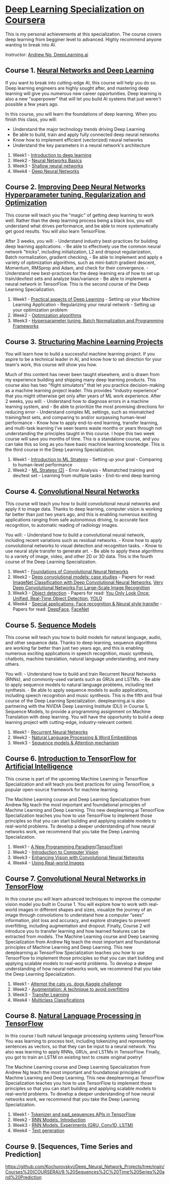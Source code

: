 
# [Deep Learning Specialization on Coursera](https://www.coursera.org/specializations/deep-learning)
This is my personal achievements at this specialization. The course covers deep learning from begginer level to advanced. Highly recommend anyone wanting to break into AI. 

Instructor: [Andrew Ng, DeepLearning.ai](https://www.deeplearning.ai/)

 ## Course 1. [Neural Networks and Deep Learning](https://github.com/Kochurovskyi/Deep_Neural_Network_Projects/tree/main/Courses%20(COURSERA)/1.%20Neural%20Networks%20and%20Deep%20Learning)
 
 If you want to break into cutting-edge AI, this course will help you do so. Deep learning engineers are highly sought after, and mastering deep learning will give you numerous new career opportunities. Deep learning is also a new "superpower" that will let you build AI systems that just weren't possible a few years ago. 

In this course, you will learn the foundations of deep learning. When you finish this class, you will:
- Understand the major technology trends driving Deep Learning
- Be able to build, train and apply fully connected deep neural networks 
- Know how to implement efficient (vectorized) neural networks 
- Understand the key parameters in a neural network's architecture 
 
1. Week1 - [Introduction to deep learning](https://github.com/Kochurovskyi/Deep_Neural_Network_Projects/tree/main/Courses%20(COURSERA)/1.%20Neural%20Networks%20and%20Deep%20Learning)
2. Week2 - [Neural Networks Basics](https://github.com/Kochurovskyi/Deep_Neural_Network_Projects/tree/main/Courses%20(COURSERA)/1.%20Neural%20Networks%20and%20Deep%20Learning/Week%202)
3. Week3 - [Shallow neural networks](https://github.com/Kochurovskyi/Deep_Neural_Network_Projects/tree/main/Courses%20(COURSERA)/1.%20Neural%20Networks%20and%20Deep%20Learning/Week%203)
4. Week4 - [Deep Neural Networks](https://github.com/Kochurovskyi/Deep_Neural_Network_Projects/tree/main/Courses%20(COURSERA)/1.%20Neural%20Networks%20and%20Deep%20Learning/Week%204)

## Course 2. [Improving Deep Neural Networks Hyperparameter tuning, Regularization and Optimization](https://github.com/Kochurovskyi/Deep_Neural_Network_Projects/tree/main/Courses%20(COURSERA)/2.%20Improving%20Deep%20Neural%20Networks)

This course will teach you the "magic" of getting deep learning to work well. Rather than the deep learning process being a black box, you will understand what drives performance, and be able to more systematically get good results. You will also learn TensorFlow.

After 3 weeks, you will: - Understand industry best-practices for building deep learning applications. - Be able to effectively use the common neural network "tricks", including initialization, L2 and dropout regularization, Batch normalization, gradient checking, - Be able to implement and apply a variety of optimization algorithms, such as mini-batch gradient descent, Momentum, RMSprop and Adam, and check for their convergence. - Understand new best-practices for the deep learning era of how to set up train/dev/test sets and analyze bias/variance - Be able to implement a neural network in TensorFlow. This is the second course of the Deep Learning Specialization.

1. Week1 - [Practical aspects of Deep Learning](https://github.com/Kochurovskyi/Deep_Neural_Network_Projects/tree/main/Courses%20(COURSERA)/2.%20Improving%20Deep%20Neural%20Networks/week5)
         - Setting up your Machine Learning Application
         - Regularizing your neural network
         - Setting up your optimization problem
2. Week2 - [Optimization algorithms](https://github.com/Kochurovskyi/Deep_Neural_Network_Projects/tree/main/Courses%20(COURSERA)/2.%20Improving%20Deep%20Neural%20Networks/week6)
3. Week3 - [Hyperparameter tuning, Batch Normalization and Programming Frameworks](https://github.com/Kochurovskyi/Deep_Neural_Network_Projects/tree/main/Courses%20(COURSERA)/2.%20Improving%20Deep%20Neural%20Networks/week7)

## Course 3. [Structuring Machine Learning Projects](https://github.com/Kochurovskyi/Deep_Neural_Network_Projects/tree/main/Courses%20(COURSERA)/3.%20Structuring_Machine_Learning_Projects)

You will learn how to build a successful machine learning project. If you aspire to be a technical leader in AI, and know how to set direction for your team's work, this course will show you how.

Much of this content has never been taught elsewhere, and is drawn from my experience building and shipping many deep learning products. This course also has two "flight simulators" that let you practice decision-making as a machine learning project leader. This provides "industry experience" that you might otherwise get only after years of ML work experience. After 2 weeks, you will: - Understand how to diagnose errors in a machine learning system, and - Be able to prioritize the most promising directions for reducing error - Understand complex ML settings, such as mismatched training/test sets, and comparing to and/or surpassing human-level performance - Know how to apply end-to-end learning, transfer learning, and multi-task learning I've seen teams waste months or years through not understanding the principles taught in this course. I hope this two week course will save you months of time. This is a standalone course, and you can take this so long as you have basic machine learning knowledge. This is the third course in the Deep Learning Specialization.

1. Week1 - [Introduction to ML Strategy](https://github.com/Kochurovskyi/Deep_Neural_Network_Projects/tree/main/Courses%20(COURSERA)/3.%20Structuring_Machine_Learning_Projects)
         - Setting up your goal
         - Comparing to human-level performance
2. Week2 - [ML Strategy (2)](https://github.com/Kochurovskyi/Deep_Neural_Network_Projects/tree/main/Courses%20(COURSERA)/3.%20Structuring_Machine_Learning_Projects)
         - Error Analysis
         - Mismatched training and dev/test set
         - Learning from multiple tasks
         - End-to-end deep learning
         
 ## Course 4. [Convolutional Neural Networks](https://github.com/Kochurovskyi/Deep_Neural_Network_Projects/tree/main/Courses%20(COURSERA)/4.%20Convolutional_Neural_Networks)
 
 This course will teach you how to build convolutional neural networks and apply it to image data. Thanks to deep learning, computer vision is working far better than just two years ago, and this is enabling numerous exciting applications ranging from safe autonomous driving, to accurate face recognition, to automatic reading of radiology images.

You will: - Understand how to build a convolutional neural network, including recent variations such as residual networks. - Know how to apply convolutional networks to visual detection and recognition tasks. - Know to use neural style transfer to generate art. - Be able to apply these algorithms to a variety of image, video, and other 2D or 3D data. This is the fourth course of the Deep Learning Specialization.
 
 1. Week1 - [Foundations of Convolutional Neural Networks](https://github.com/Kochurovskyi/Deep_Neural_Network_Projects/tree/main/Courses%20(COURSERA)/4.%20Convolutional_Neural_Networks/week1)
 2. Week2 - [Deep convolutional models: case studies](https://github.com/Kochurovskyi/Deep_Neural_Network_Projects/tree/main/Courses%20(COURSERA)/4.%20Convolutional_Neural_Networks/week2) - Papers for read:  [ImageNet Classification with Deep Convolutional
Neural Networks](https://papers.nips.cc/paper/4824-imagenet-classification-with-deep-convolutional-neural-networks.pdf), [Very Deep Convolutional Networks For Large-Scale Image Recognition](https://arxiv.org/pdf/1409.1556.pdf)
 3. Week3 - [Object detection](https://github.com/Kochurovskyi/Deep_Neural_Network_Projects/tree/main/Courses%20(COURSERA)/4.%20Convolutional_Neural_Networks/week3/Car%20detection%20for%20Autonomous%20Driving) - Papers for read: [You Only Look Once:
Unified, Real-Time Object Detection](https://arxiv.org/pdf/1506.02640.pdf), [YOLO](https://arxiv.org/pdf/1612.08242.pdf)
 4. Week4 - [Special applications: Face recognition & Neural style transfer](https://github.com/Kochurovskyi/Deep_Neural_Network_Projects/tree/main/Courses%20(COURSERA)/4.%20Convolutional_Neural_Networks/week4) - Papers for read: [DeepFace](https://www.cs.toronto.edu/~ranzato/publications/taigman_cvpr14.pdf), [FaceNet](https://www.cv-foundation.org/openaccess/content_cvpr_2015/papers/Schroff_FaceNet_A_Unified_2015_CVPR_paper.pdf)
 
 ## Course 5. [Sequence Models](https://github.com/Kochurovskyi/Deep_Neural_Network_Projects/tree/main/Courses%20(COURSERA)/5.%20Sequence%20Models)
 
 This course will teach you how to build models for natural language, audio, and other sequence data. Thanks to deep learning, sequence algorithms are working far better than just two years ago, and this is enabling numerous exciting applications in speech recognition, music synthesis, chatbots, machine translation, natural language understanding, and many others.

You will: - Understand how to build and train Recurrent Neural Networks (RNNs), and commonly-used variants such as GRUs and LSTMs. - Be able to apply sequence models to natural language problems, including text synthesis. - Be able to apply sequence models to audio applications, including speech recognition and music synthesis. This is the fifth and final course of the Deep Learning Specialization. deeplearning.ai is also partnering with the NVIDIA Deep Learning Institute (DLI) in Course 5, Sequence Models, to provide a programming assignment on Machine Translation with deep learning. You will have the opportunity to build a deep learning project with cutting-edge, industry-relevant content.
 
 1. Week1 - [Recurrent Neural Networks](https://github.com/Kochurovskyi/Deep_Neural_Network_Projects/tree/main/Courses%20(COURSERA)/5.%20Sequence%20Models/Week%201)
 2. Week2 - [Natural Language Processing & Word Embeddings](https://github.com/Kochurovskyi/Deep_Neural_Network_Projects/tree/main/Courses%20(COURSERA)/5.%20Sequence%20Models/Week%202)
 3. Week3 - [Sequence models & Attention mechanism](https://github.com/Kochurovskyi/Deep_Neural_Network_Projects/tree/main/Courses%20(COURSERA)/5.%20Sequence%20Models/Week%203)
 
## Course 6. [Introduction to TensorFlow for Artificial Intelligence](https://github.com/Kochurovskyi/Deep_Neural_Network_Projects/edit/main/Courses%20(COURSERA)/6.%20Introduction%20to%20TensorFlow%20for%20Artificial%20Intelligence) 

This course is part of the upcoming Machine Learning in Tensorflow Specialization and will teach you best practices for using TensorFlow, a popular open-source framework for machine learning.

The Machine Learning course and Deep Learning Specialization from Andrew Ng teach the most important and foundational principles of Machine Learning and Deep Learning. This new deeplearning.ai TensorFlow Specialization teaches you how to use TensorFlow to implement those principles so that you can start building and applying scalable models to real-world problems. To develop a deeper understanding of how neural networks work, we recommend that you take the Deep Learning Specialization.

1. Week1 - [A New Programming Paradigm(TensorFlow)](https://github.com/Kochurovskyi/Deep_Neural_Network_Projects/tree/main/Courses%20(COURSERA)/6.%20Introduction%20to%20TensorFlow%20for%20Artificial%20Intelligence/Week%201)
2. Week2 - [Introduction to Computer Vision](https://github.com/Kochurovskyi/Deep_Neural_Network_Projects/tree/main/Courses%20(COURSERA)/6.%20Introduction%20to%20TensorFlow%20for%20Artificial%20Intelligence/Week%202)
3. Week3 - [Enhancing Vision with Convolutional Neural Networks](https://github.com/Kochurovskyi/Deep_Neural_Network_Projects/tree/main/Courses%20(COURSERA)/6.%20Introduction%20to%20TensorFlow%20for%20Artificial%20Intelligence/Week%203)
4. Week4 - [Using Real-world Images](https://github.com/Kochurovskyi/Deep_Neural_Network_Projects/tree/main/Courses%20(COURSERA)/6.%20Introduction%20to%20TensorFlow%20for%20Artificial%20Intelligence/Week%204)


## Course 7. [Convolutional Neural Networks in TensorFlow](https://github.com/Kochurovskyi/Deep_Neural_Network_Projects/tree/main/Courses%20(COURSERA)/7.%20Convolutional%20Neural%20Networks%20in%20TensorFlow)


In this course you will learn advanced techniques to improve the computer vision model you built in Course 1. You will explore how to work with real-world images in different shapes and sizes, visualize the journey of an image through convolutions to understand how a computer “sees” information, plot loss and accuracy, and explore strategies to prevent overfitting, including augmentation and dropout. Finally, Course 2 will introduce you to transfer learning and how learned features can be extracted from models. The Machine Learning course and Deep Learning Specialization from Andrew Ng teach the most important and foundational principles of Machine Learning and Deep Learning. This new deeplearning.ai TensorFlow Specialization teaches you how to use TensorFlow to implement those principles so that you can start building and applying scalable models to real-world problems. To develop a deeper understanding of how neural networks work, we recommend that you take the Deep Learning Specialization.


1. Week1 - [Attempt the cats vs. dogs Kaggle challenge](https://github.com/Kochurovskyi/Deep_Neural_Network_Projects/tree/main/Courses%20(COURSERA)/7.%20Convolutional%20Neural%20Networks%20in%20TensorFlow)
2. Week2 - [Augmentation: A technique to avoid overfitting](https://github.com/Kochurovskyi/Deep_Neural_Network_Projects/tree/main/Courses%20(COURSERA)/7.%20Convolutional%20Neural%20Networks%20in%20TensorFlow)
3. Week3 - [Transfer Learning](https://github.com/Kochurovskyi/Deep_Neural_Network_Projects/tree/main/Courses%20(COURSERA)/7.%20Convolutional%20Neural%20Networks%20in%20TensorFlow)
4. Week4 - [Multiclass Classifications](https://github.com/Kochurovskyi/Deep_Neural_Network_Projects/tree/main/Courses%20(COURSERA)/7.%20Convolutional%20Neural%20Networks%20in%20TensorFlow)


## Course 8. [Natural Language Processing in TensorFlow](https://github.com/Kochurovskyi/Deep_Neural_Network_Projects/tree/main/Courses%20(COURSERA)/8.%20Natural%20Language%20Processing%20in%20TensorFlow)

In this course I built natural language processing systems using TensorFlow. You was learning to process text, including tokenizing and representing sentences as vectors, so that they can be input to a neural network. You also was learning to apply RNNs, GRUs, and LSTMs in TensorFlow. Finally, you got to train an  LSTM on existing text to create original poetry!

The Machine Learning course and Deep Learning Specialization from Andrew Ng teach the most important and foundational principles of Machine Learning and Deep Learning. This new deeplearning.ai TensorFlow Specialization teaches you how to use TensorFlow to implement those principles so that you can start building and applying scalable models to real-world problems. To develop a deeper understanding of how neural networks work, we recommend that you take the Deep Learning Specialization.

  1. Week1 - [Tokenizer and pad_sequences APIs in TensorFlow](https://github.com/Kochurovskyi/Deep_Neural_Network_Projects/tree/main/Courses%20(COURSERA)/8.%20Natural%20Language%20Processing%20in%20TensorFlow/week1)
  2. Week2 - [RNN Models. Introduction](https://github.com/Kochurovskyi/Deep_Neural_Network_Projects/tree/main/Courses%20(COURSERA)/8.%20Natural%20Language%20Processing%20in%20TensorFlow/week2)
  3. Week3 - [RNN Models. Experiments (GRU, Conv1D, LSTM)](https://github.com/Kochurovskyi/Deep_Neural_Network_Projects/tree/main/Courses%20(COURSERA)/8.%20Natural%20Language%20Processing%20in%20TensorFlow/week3)
  4. Week4 - [Text generation](https://github.com/Kochurovskyi/Deep_Neural_Network_Projects/tree/main/Courses%20(COURSERA)/8.%20Natural%20Language%20Processing%20in%20TensorFlow/week4)
  
  ## Course 9. [Sequences, Time Series and Prediction]
  https://github.com/Kochurovskyi/Deep_Neural_Network_Projects/tree/main/Courses%20(COURSERA)/9.%20Sequences%2C%20Time%20Series%20and%20Prediction
